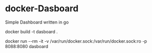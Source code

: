 # docker-Dasboard
Simple Dashboard written in go

docker build -t dasboard .

docker run --rm -it -v /var/run/docker.sock:/var/run/docker.sock:ro -p 8088:8080 dasboard
